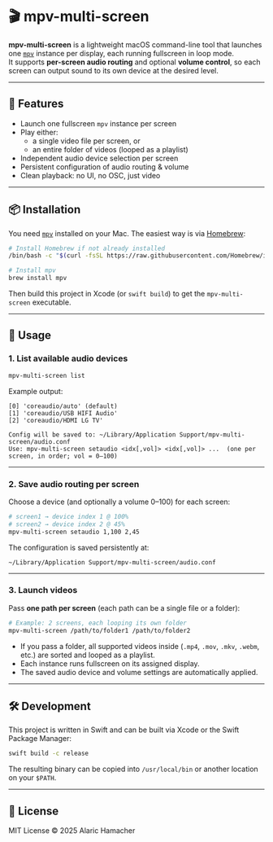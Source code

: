 # 🎬 mpv-multi-screen

**mpv-multi-screen** is a lightweight macOS command-line tool that launches one [`mpv`](https://mpv.io/) instance per display, each running fullscreen in loop mode.  
It supports **per-screen audio routing** and optional **volume control**, so each screen can output sound to its own device at the desired level.

---

## 🚀 Features
- Launch one fullscreen `mpv` instance per screen
- Play either:
  - a single video file per screen, or
  - an entire folder of videos (looped as a playlist)
- Independent audio device selection per screen
- Persistent configuration of audio routing & volume
- Clean playback: no UI, no OSC, just video

---

## 📦 Installation

You need [`mpv`](https://mpv.io/) installed on your Mac. The easiest way is via [Homebrew](https://brew.sh):

```bash
# Install Homebrew if not already installed
/bin/bash -c "$(curl -fsSL https://raw.githubusercontent.com/Homebrew/install/HEAD/install.sh)"

# Install mpv
brew install mpv
```

Then build this project in Xcode (or `swift build`) to get the `mpv-multi-screen` executable.

---

## 🔧 Usage

### 1. List available audio devices
```bash
mpv-multi-screen list
```

Example output:
```
[0] 'coreaudio/auto' (default)
[1] 'coreaudio/USB HIFI Audio'
[2] 'coreaudio/HDMI LG TV'

Config will be saved to: ~/Library/Application Support/mpv-multi-screen/audio.conf
Use: mpv-multi-screen setaudio <idx[,vol]> <idx[,vol]> ...  (one per screen, in order; vol = 0–100)
```

---

### 2. Save audio routing per screen
Choose a device (and optionally a volume 0–100) for each screen:

```bash
# screen1 → device index 1 @ 100%
# screen2 → device index 2 @ 45%
mpv-multi-screen setaudio 1,100 2,45
```

The configuration is saved persistently at:

```
~/Library/Application Support/mpv-multi-screen/audio.conf
```

---

### 3. Launch videos
Pass **one path per screen** (each path can be a single file or a folder):

```bash
# Example: 2 screens, each looping its own folder
mpv-multi-screen /path/to/folder1 /path/to/folder2
```

- If you pass a folder, all supported videos inside (`.mp4`, `.mov`, `.mkv`, `.webm`, etc.) are sorted and looped as a playlist.
- Each instance runs fullscreen on its assigned display.
- The saved audio device and volume settings are automatically applied.

---

## 🛠 Development

This project is written in Swift and can be built via Xcode or the Swift Package Manager:

```bash
swift build -c release
```

The resulting binary can be copied into `/usr/local/bin` or another location on your `$PATH`.

---

## 📄 License
MIT License © 2025 Alaric Hamacher
